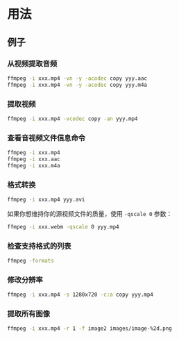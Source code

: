 # 用法

## 例子

### 从视频提取音频

```sh
ffmpeg -i xxx.mp4 -vn -y -acodec copy yyy.aac
ffmpeg -i xxx.mp4 -vn -y -acodec copy yyy.m4a
```

### 提取视频

```sh
ffmpeg -i xxx.mp4 -vcodec copy -an yyy.mp4
```

### 查看音视频文件信息命令

```sh
ffmpeg -i xxx.mp4
ffmpeg -i xxx.aac
ffmpeg -i xxx.m4a
```

### 格式转换

```sh
ffmpeg -i xxx.mp4 yyy.avi
```

如果你想维持你的源视频文件的质量，使用 `-qscale 0` 参数：

```sh
ffmpeg -i xxx.webm -qscale 0 yyy.mp4
```

### 检查支持格式的列表

```sh
ffmpeg -formats
```

### 修改分辨率

```sh
ffmpeg -i xxx.mp4 -s 1280x720 -c:a copy yyy.mp4
```

### 提取所有图像

```sh
ffmpeg -i xxx.mp4 -r 1 -f image2 images/image-%2d.png
```
